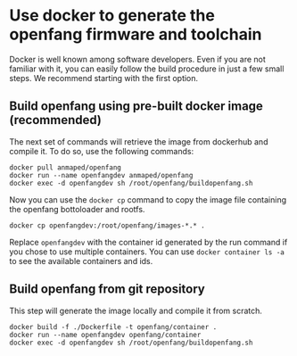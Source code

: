 # Use docker to generate the openfang firmware and toolchain

Docker is well known among software developers. Even if you are not familiar with it, you can easily follow the build procedure in just a few small steps. We recommend starting with the first option.

## Build openfang using pre-built docker image (recommended)

The next set of commands will retrieve the image from dockerhub and compile it. To do so, use the following commands:

```
docker pull anmaped/openfang
docker run --name openfangdev anmaped/openfang
docker exec -d openfangdev sh /root/openfang/buildopenfang.sh
```

Now you can use the `docker cp` command to copy the image file containing the openfang bottoloader and rootfs.

```
docker cp openfangdev:/root/openfang/images-*.* .
```
Replace `openfangdev` with the container id generated by the run command if you chose to use multiple containers. You can use `docker container ls -a` to see the available containers and ids.

## Build openfang from git repository

This step will generate the image locally and compile it from scratch.

```
docker build -f ./Dockerfile -t openfang/container .
docker run --name openfangdev openfang/container
docker exec -d openfangdev sh /root/openfang/buildopenfang.sh
```
